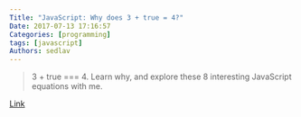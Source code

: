 ```yaml
---
Title: "JavaScript: Why does 3 + true = 4?"
Date: 2017-07-13 17:16:57
Categories: [programming]
tags: [javascript]
Authors: sedlav
---
```


> 3 + true === 4. Learn why, and explore these 8 interesting JavaScript equations with me.

[Link](https://codeburst.io/javascript-why-does-3-true-4-and-7-other-tricky-equations-9dd13cb2a92a)
